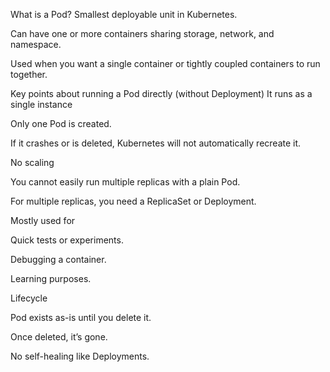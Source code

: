 What is a Pod?
Smallest deployable unit in Kubernetes.

Can have one or more containers sharing storage, network, and namespace.

Used when you want a single container or tightly coupled containers to run together.

Key points about running a Pod directly (without Deployment)
It runs as a single instance

Only one Pod is created.

If it crashes or is deleted, Kubernetes will not automatically recreate it.

No scaling

You cannot easily run multiple replicas with a plain Pod.

For multiple replicas, you need a ReplicaSet or Deployment.

Mostly used for

Quick tests or experiments.

Debugging a container.

Learning purposes.

Lifecycle

Pod exists as-is until you delete it.

Once deleted, it’s gone.

No self-healing like Deployments.
